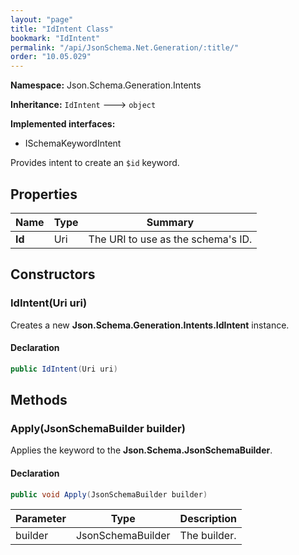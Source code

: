 ```yaml
---
layout: "page"
title: "IdIntent Class"
bookmark: "IdIntent"
permalink: "/api/JsonSchema.Net.Generation/:title/"
order: "10.05.029"
---
```

**Namespace:** Json.Schema.Generation.Intents

**Inheritance:**
`IdIntent`
 🡒 
`object`

**Implemented interfaces:**

- ISchemaKeywordIntent

Provides intent to create an `$id` keyword.

## Properties

| Name | Type | Summary |
|---|---|---|
| **Id** | Uri | The URI to use as the schema's ID. |

## Constructors

### IdIntent(Uri uri)

Creates a new **Json.Schema.Generation.Intents.IdIntent** instance.

#### Declaration

```c#
public IdIntent(Uri uri)
```


## Methods

### Apply(JsonSchemaBuilder builder)

Applies the keyword to the **Json.Schema.JsonSchemaBuilder**.

#### Declaration

```c#
public void Apply(JsonSchemaBuilder builder)
```

| Parameter | Type | Description |
|---|---|---|
| builder | JsonSchemaBuilder | The builder. |


